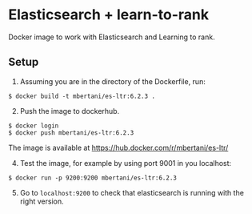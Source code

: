 # Elasticsearch + learn-to-rank
Docker image to work with Elasticsearch and Learning to rank. 

## Setup
1. Assuming you are in the directory of the Dockerfile, run:

```
$ docker build -t mbertani/es-ltr:6.2.3 .
```

2. Push the image to dockerhub.
```
$ docker login
$ docker push mbertani/es-ltr:6.2.3
``` 

The image is available at https://hub.docker.com/r/mbertani/es-ltr/

4. Test the image, for example by using port 9001 in you localhost:

```
$ docker run -p 9200:9200 mbertani/es-ltr:6.2.3
```

5. Go to `localhost:9200` to check that elasticsearch is running with the right version.
